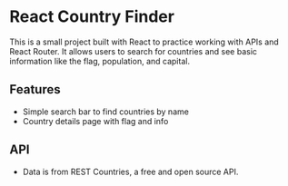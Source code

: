 # React Country Finder

This is a small project built with React to practice working with APIs and React Router. It allows users to search for countries and see basic information like the flag, population, and capital.



## Features

- Simple search bar to find countries by name
- Country details page with flag and info



## API

- Data is from REST Countries, a free and open source API.

